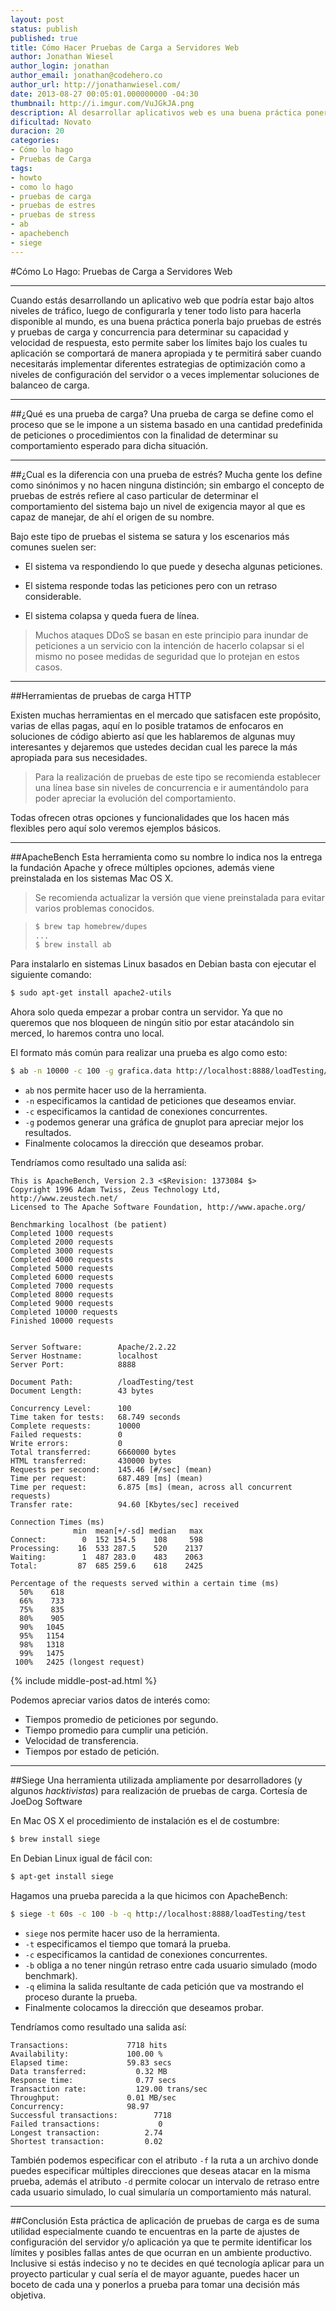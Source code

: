 ```yaml
---
layout: post
status: publish
published: true
title: Cómo Hacer Pruebas de Carga a Servidores Web
author: Jonathan Wiesel
author_login: jonathan
author_email: jonathan@codehero.co
author_url: http://jonathanwiesel.com/
date: 2013-08-27 00:05:01.000000000 -04:30
thumbnail: http://i.imgur.com/VuJGkJA.png
description: Al desarrollar aplicativos web es una buena práctica ponerla bajo pruebas de estrés y pruebas de carga para determinar su capacidad y velocidad de respuesta
dificultad: Novato
duracion: 20
categories:
- Cómo lo hago
- Pruebas de Carga
tags:
- howto
- como lo hago
- pruebas de carga
- pruebas de estres
- pruebas de stress
- ab
- apachebench
- siege
---
```

#Cómo Lo Hago: Pruebas de Carga a Servidores Web
***
Cuando estás desarrollando un aplicativo web que podría estar bajo altos niveles de tráfico, luego de configurarla y tener todo listo para hacerla disponible al mundo, es una buena práctica ponerla bajo pruebas de estrés y pruebas de carga y concurrencia para determinar su capacidad y velocidad de respuesta, esto permite saber los límites bajo los cuales tu aplicación se comportará de manera apropiada y te permitirá saber cuando necesitarás implementar diferentes estrategias de optimización como a niveles de configuración del servidor o a veces implementar soluciones de balanceo de carga.

***
##¿Qué es una prueba de carga?
Una prueba de carga se define como el proceso que se le impone a un sistema basado en una cantidad predefinida de peticiones o procedimientos con la finalidad de determinar su comportamiento esperado para dicha situación.

***
##¿Cual es la diferencia con una prueba de estrés?
Mucha gente los define como sinónimos y no hacen ninguna distinción; sin embargo el concepto de pruebas de estrés refiere al caso particular de determinar el comportamiento del sistema bajo un nivel de exigencia mayor al que es capaz de manejar, de ahí el origen de su nombre.

Bajo este tipo de pruebas el sistema se satura y los escenarios más comunes suelen ser:

* El sistema va respondiendo lo que puede y desecha algunas peticiones.

* El sistema responde todas las peticiones pero con un retraso considerable.

* El sistema colapsa y queda fuera de línea.

> Muchos ataques DDoS se basan en este principio para inundar de peticiones a un servicio con la intención de hacerlo colapsar si el mismo no posee medidas de seguridad que lo protejan en estos casos.

***
##Herramientas de pruebas de carga HTTP

Existen muchas herramientas en el mercado que satisfacen este propósito, varias de ellas pagas, aquí en lo posible tratamos de enfocaros en soluciones de código abierto así que les hablaremos de algunas muy interesantes y dejaremos que ustedes decidan cual les parece la más apropiada para sus necesidades.

> Para la realización de pruebas de este tipo se recomienda establecer una línea base sin niveles de concurrencia e ir aumentándolo para poder apreciar la evolución del comportamiento.

Todas ofrecen otras opciones y funcionalidades que los hacen más flexibles pero aquí solo veremos ejemplos básicos.


***
##ApacheBench
Esta herramienta como su nombre lo indica nos la entrega la fundación Apache y ofrece múltiples opciones, además viene preinstalada en los sistemas Mac OS X.

> Se recomienda actualizar la versión que viene preinstalada para evitar varios problemas conocidos.

> ```sh
> $ brew tap homebrew/dupes
> ...
> $ brew install ab
> ```

Para instalarlo en sistemas Linux basados en Debian basta con ejecutar el siguiente comando:

```sh
$ sudo apt-get install apache2-utils
```

Ahora solo queda empezar a probar contra un servidor. Ya que no queremos que nos bloqueen de ningún sitio por estar atacándolo sin merced, lo haremos contra uno local.

El formato más común para realizar una prueba es algo como esto:

```sh
$ ab -n 10000 -c 100 -g grafica.data http://localhost:8888/loadTesting/test
```

* `ab` nos permite hacer uso de la herramienta.
* `-n` especificamos la cantidad de peticiones que deseamos enviar.
* `-c` especificamos la cantidad de conexiones concurrentes.
* `-g` podemos generar una gráfica de gnuplot para apreciar mejor los resultados.
* Finalmente colocamos la dirección que deseamos probar.

Tendríamos como resultado una salida así:

```
This is ApacheBench, Version 2.3 <$Revision: 1373084 $>
Copyright 1996 Adam Twiss, Zeus Technology Ltd, http://www.zeustech.net/
Licensed to The Apache Software Foundation, http://www.apache.org/

Benchmarking localhost (be patient)
Completed 1000 requests
Completed 2000 requests
Completed 3000 requests
Completed 4000 requests
Completed 5000 requests
Completed 6000 requests
Completed 7000 requests
Completed 8000 requests
Completed 9000 requests
Completed 10000 requests
Finished 10000 requests


Server Software:        Apache/2.2.22
Server Hostname:        localhost
Server Port:            8888

Document Path:          /loadTesting/test
Document Length:        43 bytes

Concurrency Level:      100
Time taken for tests:   68.749 seconds
Complete requests:      10000
Failed requests:        0
Write errors:           0
Total transferred:      6660000 bytes
HTML transferred:       430000 bytes
Requests per second:    145.46 [#/sec] (mean)
Time per request:       687.489 [ms] (mean)
Time per request:       6.875 [ms] (mean, across all concurrent requests)
Transfer rate:          94.60 [Kbytes/sec] received

Connection Times (ms)
              min  mean[+/-sd] median   max
Connect:        0  152 154.5    108     598
Processing:    16  533 287.5    520    2137
Waiting:        1  487 283.0    483    2063
Total:         87  685 259.6    618    2425

Percentage of the requests served within a certain time (ms)
  50%    618
  66%    733
  75%    835
  80%    905
  90%   1045
  95%   1154
  98%   1318
  99%   1475
 100%   2425 (longest request)
```

{% include middle-post-ad.html %}

Podemos apreciar varios datos de interés como:

* Tiempos promedio de peticiones por segundo.
* Tiempo promedio para cumplir una petición.
* Velocidad de transferencia.
* Tiempos por estado de petición.

***
##Siege
Una herramienta utilizada ampliamente por desarrolladores (y algunos *hacktivistas*) para realización de pruebas de carga. Cortesía de JoeDog Software

En Mac OS X el procedimiento de instalación es el de costumbre:
```sh
$ brew install siege
```

En Debian Linux igual de fácil con:
```sh
$ apt-get install siege
```

Hagamos una prueba parecida a la que hicimos con ApacheBench:

```sh
$ siege -t 60s -c 100 -b -q http://localhost:8888/loadTesting/test
```

* `siege` nos permite hacer uso de la herramienta.
* `-t` especificamos el tiempo que tomará la prueba.
* `-c` especificamos la cantidad de conexiones concurrentes.
* `-b` obliga a no tener ningún retraso entre cada usuario simulado (modo benchmark).
* `-q` elimina la salida resultante de cada petición que va mostrando el proceso durante la prueba.
* Finalmente colocamos la dirección que deseamos probar.

Tendríamos como resultado una salida así:

```
Transactions:             7718 hits
Availability:             100.00 %
Elapsed time:             59.83 secs
Data transferred:           0.32 MB
Response time:              0.77 secs
Transaction rate:           129.00 trans/sec
Throughput:               0.01 MB/sec
Concurrency:              98.97
Successful transactions:        7718
Failed transactions:             0
Longest transaction:          2.74
Shortest transaction:         0.02
```

También podemos especificar con el atributo `-f` la ruta a un archivo donde puedes especificar múltiples direcciones que deseas atacar en la misma prueba, además el atributo `-d` permite colocar un intervalo de retraso entre cada usuario simulado, lo cual simularía un comportamiento más natural.
***
##Conclusión
Esta práctica de aplicación de pruebas de carga es de suma utilidad especialmente cuando te encuentras en la parte de ajustes de configuración del servidor y/o aplicación ya que te permite identificar los límites y posibles fallas antes de que ocurran en un ambiente productivo. Inclusive si estás indeciso y no te decides en qué tecnología aplicar para un proyecto particular y cual sería el de mayor aguante, puedes hacer un boceto de cada una y ponerlos a prueba para tomar una decisión más objetiva.
